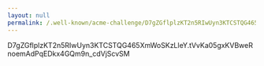 ```yaml
---
layout: null
permalink: /.well-known/acme-challenge/D7gZGflplzKT2n5RIwUyn3KTCSTQG465XmWoSKzLleY
---
```


D7gZGflplzKT2n5RIwUyn3KTCSTQG465XmWoSKzLleY.tVvKa05gxKVBweRnoemAdPqEDkx4GQm9n_cdVjScvSM
